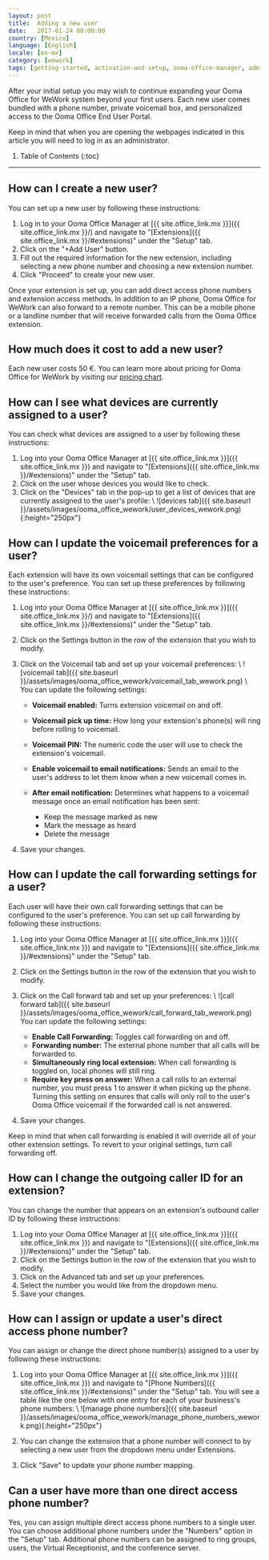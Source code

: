 ```yaml
---
layout: post
title:  Adding a new user
date:   2017-01-24 08:00:00
country: [Mexico]
language: [English]
locale: [en-mx]
category: [wework]
tags: [getting-started, activation-and-setup, ooma-office-manager, admin-features, user-management, wework]
---
```


After your initial setup you may wish to continue expanding your Ooma Office for WeWork system beyond your first users. Each new user comes bundled with a phone number, private voicemail box, and personalized access to the Ooma Office End User Portal.

Keep in mind that when you are opening the webpages indicated in this article you will need to log in as an administrator.

1. Table of Contents
{:toc}
* * *

## How can I create a new user?

You can set up a new user by following these instructions:

1. Log in to your Ooma Office Manager at [{{ site.office_link.mx }}]({{ site.office_link.mx }}/) and navigate to "[Extensions]({{ site.office_link.mx }}/#extensions)" under the "Setup" tab.
2. Click on the "+Add User" button.
3. Fill out the required information for the new extension, including selecting a new phone number and choosing a new extension number.
4. Click "Proceed" to create your new user.

Once your extension is set up, you can add direct access phone numbers and extension access methods. In addition to an IP phone, Ooma Office for WeWork can also forward to a remote number. This can be a mobile phone or a landline number that will receive forwarded calls from the Ooma Office extension.

## How much does it cost to add a new user?

Each new user costs 50 €. You can learn more about pricing for Ooma Office for WeWork by visiting our [pricing chart](/mx/en/ooma-office-pricing-chart).

## How can I see what devices are currently assigned to a user?

You can check what devices are assigned to a user by following these instructions:

1. Log into your Ooma Office Manager at [{{ site.office_link.mx }}]({{ site.office_link.mx }}) and navigate to "[Extensions]({{ site.office_link.mx }}/#extensions)" under the "Setup" tab.
2. Click on the user whose devices you would like to check.
3. Click on the "Devices" tab in the pop-up to get a list of devices that are currently assigned to the user's profile: \\
   ![devices tab]({{ site.baseurl }}/assets/images/ooma_office_wework/user_devices_wework.png){:height="250px"}

## How can I update the voicemail preferences for a user?

Each extension will have its own voicemail settings that can be configured to the user's preference. You can set up these preferences by following these instructions:

1. Log into your Ooma Office Manager at [{{ site.office_link.mx }}]({{ site.office_link.mx }}/) and navigate to "[Extensions]({{ site.office_link.mx }}/#extensions)" under the "Setup" tab.
2. Click on the Settings button in the row of the extension that you wish to modify.
3. Click on the Voicemail tab and set up your voicemail preferences: \\
   ![voicemail tab]({{ site.baseurl }}/assets/images/ooma_office_wework/voicemail_tab_wework.png)
   \\
   You can update the following settings:

   * **Voicemail enabled:** Turns extension voicemail on and off.
   * **Voicemail pick up time:** How long your extension's phone(s) will ring before rolling to voicemail.
   * **Voicemail PIN:** The numeric code the user will use to check the extension's voicemail.
   * **Enable voicemail to email notifications:** Sends an email to the user's address to let them know when a new voicemail comes in.
   * **After email notification:** Determines what happens to a voicemail message once an email notification has been sent:
      
      * Keep the message marked as new
      * Mark the message as heard
      * Delete the message

4. Save your changes.

## How can I update the call forwarding settings for a user?

Each user will have their own call forwarding settings that can be configured to the user's preference. You can set up call forwarding by following these instructions:

1. Log into your Ooma Office Manager at [{{ site.office_link.mx }}]({{ site.office_link.mx }}) and navigate to "[Extensions]({{ site.office_link.mx }}/#extensions)" under the "Setup" tab.
2. Click on the Settings button in the row of the extension that you wish to modify.
3. Click on the Call forward tab and set up your preferences: \\
   ![call forward tab]({{ site.baseurl }}/assets/images/ooma_office_wework/call_forward_tab_wework.png)
   You can update the following settings:

   * **Enable Call Forwarding:** Toggles call forwarding on and off.
   * **Forwarding number:** The external phone number that all calls will be forwarded to.
   * **Simultaneously ring local extension:** When call forwarding is toggled on, local phones will still ring.
   * **Require key press on answer:** When a call rolls to an external number, you must press 1 to answer it when picking up the phone. Turning this setting on ensures that calls will only roll to the user's Ooma Office voicemail if the forwarded call is not answered.
4. Save your changes.

Keep in mind that when call forwarding is enabled it will override all of your other extension settings. To revert to your original settings, turn call forwarding off.

## How can I change the outgoing caller ID for an extension?

You can change the number that appears on an extension's outbound caller ID by following these instructions:

1. Log into your Ooma Office Manager at [{{ site.office_link.mx }}]({{ site.office_link.mx }}) and navigate to "[Extensions]({{ site.office_link.mx }}/#extensions)" under the "Setup" tab.
2. Click on the Settings button in the row of the extension that you wish to modify.
3. Click on the Advanced tab and set up your preferences.
4. Select the number you would like from the dropdown menu.
5. Save your changes.

## How can I assign or update a user's direct access phone number?

You can assign or change the direct phone number(s) assigned to a user by following these instructions:

1. Log into your Ooma Office Manager at [{{ site.office_link.mx }}]({{ site.office_link.mx }}) and navigate to "[Phone Numbers]({{ site.office_link.mx }}/#extensions)" under the "Setup" tab. You will see a table like the one below with one entry for each of your business's phone numbers: \\
   ![manage phone numbers]({{ site.baseurl }}/assets/images/ooma_office_wework/manage_phone_numbers_wework.png){:height="250px"}

2. You can change the extension that a phone number will connect to by selecting a new user from the dropdown menu under Extensions.
3. Click "Save" to update your phone number mapping.

## Can a user have more than one direct access phone number?

Yes, you can assign multiple direct access phone numbers to a single user. You can choose additional phone numbers under the "Numbers" option in the "Setup" tab. Additional phone numbers can be assigned to ring groups, users, the Virtual Receptionist, and the conference server.